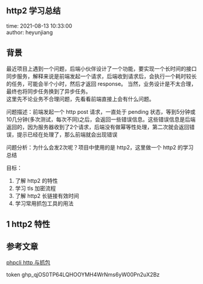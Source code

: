 ## http2 学习总结

time: 2021-08-13 10:33:00  
author: heyunjiang

## 背景

最近项目上遇到一个问题，后端小伙伴设计了一个功能，要实现一个长时间的接口同步服务，解释来说是前端发起一个请求，后端收到请求后，会执行一个耗时较长的任务，可能会半个小时，然后才返回 response。
当然，业务设计是不太合理，最终也将同步任务换到了异步任务。  
这里先不论业务不合理问题，先看看前端直接上会有什么问题。

问题描述：前端发起一个 http post 请求，一直处于 pending 状态，等到5分钟或10几分钟(多次测试，每次不同)之后，会返回一些错误信息。这些错误信息是后端返回的，因为服务器收到了2个请求，后端没有做幂等性处理，第二次就会返回错误，提示已经在处理了，那么前端就会出现错误

问题分析：为什么会发2次呢？项目中使用的是 http2，这里做一个 http2 的学习总结

目标：  
1. 了解 http2 的特性
2. 学习 tls 加密流程
3. 了解 http2 长链接有效时间
4. 学习常用抓包工具的用法

## 1 http2 特性

## 参考文章

[phpcli http 与抓包](http://www.phpcli.net/docs/network/network-1cvs9mb7u75na)

token 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
